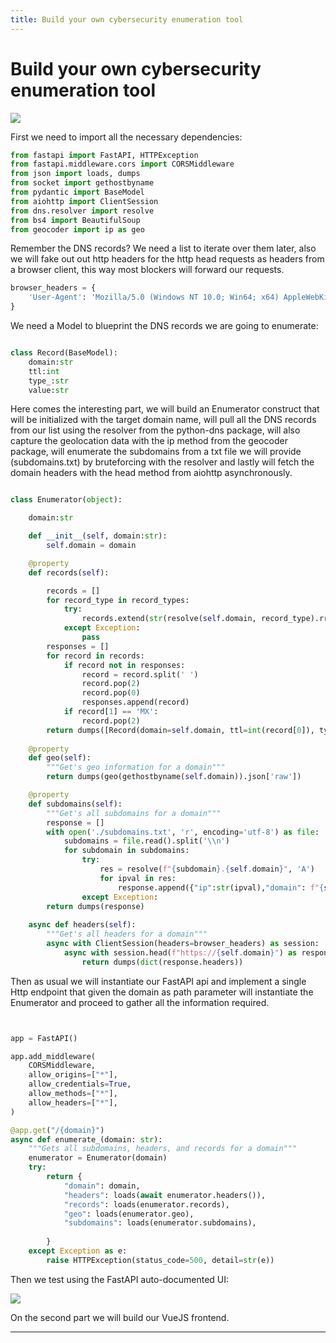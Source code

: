 ```yaml
---
title: Build your own cybersecurity enumeration tool
---
```


# Build your own cybersecurity enumeration tool

![](/images/enumerator.png)

First we need to import all the necessary dependencies:

```python
from fastapi import FastAPI, HTTPException
from fastapi.middleware.cors import CORSMiddleware
from json import loads, dumps
from socket import gethostbyname
from pydantic import BaseModel
from aiohttp import ClientSession
from dns.resolver import resolve
from bs4 import BeautifulSoup
from geocoder import ip as geo
```

Remember the DNS records? We need a list to iterate over them later, also we will fake out out http headers for the http head requests as headers from a browser client, this way most blockers will forward our requests.

```python
browser_headers = {
    'User-Agent': 'Mozilla/5.0 (Windows NT 10.0; Win64; x64) AppleWebKit/537.36 (KHTML, like Gecko) Chrome/80.0.3987.132 Safari/537.36'
}
```

We need a Model to blueprint the DNS records we are going to enumerate:

```python

class Record(BaseModel):
    domain:str
    ttl:int
    type_:str
    value:str

```

Here comes the interesting part, we will build an Enumerator construct that will be initialized with the target domain name, will pull all the DNS records from our list using the resolver from the python-dns package, will also capture the geolocation data with the ip method from the geocoder package, will enumerate the subdomains from a txt file we will provide (subdomains.txt) by bruteforcing with the resolver and lastly will fetch the domain headers with the head method from aiohttp asynchronously.

```python

class Enumerator(object):

    domain:str

    def __init__(self, domain:str):
        self.domain = domain

    @property
    def records(self):

        records = []
        for record_type in record_types:
            try:
                records.extend(str(resolve(self.domain, record_type).rrset).split('\\n'))
            except Exception:
                pass
        responses = []
        for record in records:
            if record not in responses:
                record = record.split(' ')
                record.pop(2)
                record.pop(0)
                responses.append(record)
            if record[1] == 'MX':
                record.pop(2)
        return dumps([Record(domain=self.domain, ttl=int(record[0]), type_=record[1], value=record[2]).dict() for record in responses])
 
    @property
    def geo(self):
        """Get's geo information for a domain"""
        return dumps(geo(gethostbyname(self.domain)).json['raw'])

    @property
    def subdomains(self):
        """Get's all subdomains for a domain"""
        response = []
        with open('./subdomains.txt', 'r', encoding='utf-8') as file:
            subdomains = file.read().split('\\n')
            for subdomain in subdomains:
                try:
                    res = resolve(f"{subdomain}.{self.domain}", 'A')
                    for ipval in res:
                        response.append({"ip":str(ipval),"domain": f"{subdomain}.{self.domain}"})
                except Exception:
        return dumps(response)
    
    async def headers(self):
        """Get's all headers for a domain"""
        async with ClientSession(headers=browser_headers) as session:
            async with session.head(f"https://{self.domain}") as response:
                return dumps(dict(response.headers))

```

Then as usual we will instantiate our FastAPI api and implement a single Http endpoint that given the domain as path parameter will instantiate the Enumerator and proceed to gather all the information required.

```python


app = FastAPI()

app.add_middleware(
    CORSMiddleware,
    allow_origins=["*"],
    allow_credentials=True,
    allow_methods=["*"],
    allow_headers=["*"],
)

@app.get("/{domain}")
async def enumerate_(domain: str):
    """Gets all subdomains, headers, and records for a domain"""
    enumerator = Enumerator(domain)
    try:
        return {
            "domain": domain,
            "headers": loads(await enumerator.headers()),
            "records": loads(enumerator.records),
            "geo": loads(enumerator.geo),
            "subdomains": loads(enumerator.subdomains),
    
        }
    except Exception as e:
        raise HTTPException(status_code=500, detail=str(e))

```

Then we test using the FastAPI auto-documented UI:

![](/images/enumerator-1.png)

On the second part we will build our VueJS frontend.

<hr/>